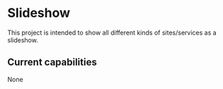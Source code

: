 # Slideshow

This project is intended to show all different kinds of sites/services as a slideshow.


## Current capabilities

None